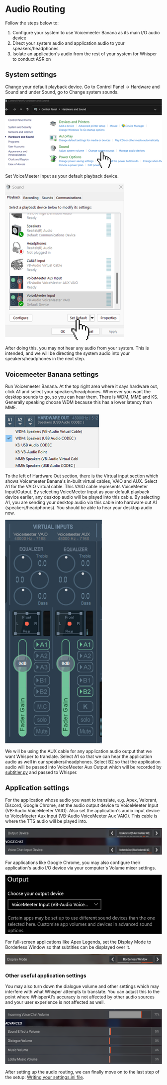 # Audio Routing

Follow the steps below to:
1. Configure your system to use Voicemeeter Banana as its main I/O audio device
2. Direct your system audio and application audio to your speakers/headphones
3. Isolate an application's audio from the rest of your system for Whisper to conduct ASR on

## System settings
Change your default playback device. Go to Control Panel -> Hardware and Sound and under Sound, go to Change system sounds.

![](screenshots/control_panel.png?raw=true)

Set VoiceMeeter Input as your default playback device.

![](screenshots/default_playback.png?raw=true)

After doing this, you may not hear any audio from your system. This is intended, and we will be directing the system audio into your speakers/headphones in the next step.

## Voicemeeter Banana settings

Run Voicemeeter Banana. At the top right area where it says hardware out, click A1 and select your speakers/headphones. Wherever you want the desktop sounds to go, so you can hear them. 
There is WDM, MME and KS. Generally speaking choose WDM because this has a lower latency than MME.

![](screenshots/a1_hardware_out.png?raw=true)


To the left of Hardware Out section, there is the Virtual input section which shows Voicemeeter Banana's in-built virtual cables, VAIO and AUX.
Select A1 for the VAIO virtual cable. This VAIO cable represents VoiceMeeter Input/Output. 
By selecting VoiceMeeter Input as your default playback device earlier, any desktop audio will be played into this cable.
By selecting A1, you are sending your desktop audio via this cable into hardware out A1 (speakers/headphones). You should be able to hear your desktop audio now.

![](screenshots/virtual_input_sect.png?raw=true)

We will be using the AUX cable for any application audio output that we want Whisper to translate. Select A1 so that we can hear the application audio as well in our speakers/headphones.
Select B2 so that the application audio will be passed into VoiceMeeter Aux Output which will be recorded by [subtitler.py](../src/subtitler.py) and passed to Whisper.


## Application settings

For the application whose audio you want to translate, e.g. Apex, Valorant, Discord, Google Chrome, set the audio output device to VoiceMeeter Input (VB-Audio VoiceMeeter VAIO).
Also set the application's audio input device to VoiceMeeter Aux Input (VB-Audio VoiceMeeter Aux VAIO). This cable is where the TTS audio will be played into.

![](screenshots/app_io_devices1.png?raw=true)

For applications like Google Chrome, you may also configure their application's audio I/O device via your computer's Volume mixer settings.

![](screenshots/chrome_audio_devices1.png?raw=true)

For full-screen applications like Apex Legends, set the Display Mode to Borderless Window so that subtitles can be displayed over it.

![](screenshots/borderless_window.png?raw=true)


### Other useful application settings

You may also turn down the dialogue volume and other settings which may interfere with what Whisper attempts to translate.
You can adjust this to the point where WhisperAI's accuracy is not affected by other audio sources and your user experience is not affected as well.

![](screenshots/app_volume_levels.png?raw=true)

After setting up the audio routing, we can finally move on to the last step of the setup: [Writing your settings.ini file](ENV.md).
